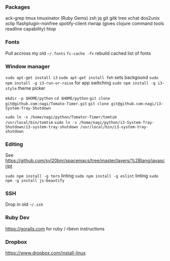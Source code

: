 ### Packages

ack-grep
tmux
tmuxinator (Ruby Gems)
zsh
jq
git
gitk
tree
xchat
dos2unix
xclip
flashplugin-nonfree
spotify-client
rlwrap (gives clojure command tools readline capability)
htop

### Fonts

Pull accross my old `~/.fonts`
`fc-cache -fv` rebuild cached list of fonts 

### Window manager

`sudo apt-get install i3`
`sudo apt-get install feh` sets backgound
`sudo npm install -g i3-run-or-raise` for app switching
`sudo npm install -g i3-style` theme picker


`mkdir -p $HOME/python`
`cd $HOME/python`
`git clone git@github.com:nagi/Tomato-Timer.git`
`git clone git@github.com:nagi/i3-System-Tray-Shutdown`

`sudo ln -s /home/nagi/python/Tomator-Timer/tomtim /usr/local/bin/tomtim`
`sudo ln -s /home/nagi/python/i3-System-Tray-Shutdown/i3-system-tray-shutdown /usr/local/bin/i3-system-tray-shutdown`


### Editing

See https://github.com/syl20bnr/spacemacs/tree/master/layers/%2Blang/javascript

`sudo npm install -g tern` linting
`sudo npm install -g eslint` linting
`sudo npm -g install js-beautify`

### SSH

Drop in old `~/.ssh`

### Ruby Dev

https://gorails.com for ruby / rbevn instructions

### Dropbox

https://www.dropbox.com/install-linux
